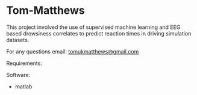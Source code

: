 # Tom-Matthews

This project involved the use of supervised machine learning and EEG based drowsiness correlates to predict reaction times in driving simulation datasets.

For any questions email: tomukmatthews@gmail.com

Requirements:

Software:
- matlab
